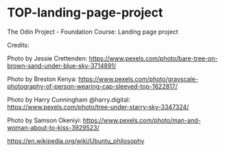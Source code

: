 # TOP-landing-page-project
The Odin Project - Foundation Course: Landing page project



Credits:

Photo by Jessie Crettenden: https://www.pexels.com/photo/bare-tree-on-brown-sand-under-blue-sky-3714891/

Photo by Breston Kenya: https://www.pexels.com/photo/grayscale-photography-of-person-wearing-cap-sleeved-top-1622817/

Photo by Harry Cunningham @harry.digital: https://www.pexels.com/photo/tree-under-starry-sky-3347324/

Photo by Samson Okeniyi: https://www.pexels.com/photo/man-and-woman-about-to-kiss-3929523/

https://en.wikipedia.org/wiki/Ubuntu_philosophy
